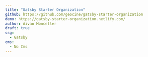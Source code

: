 ```yaml
---
title: "Gatsby Starter Organization"
github: https://github.com/geocine/gatsby-starter-organization
demo: https://gatsby-starter-organization.netlify.com/
author: Aivan Monceller
draft: true
ssg:
  - Gatsby
cms:
  - No Cms
---
```

